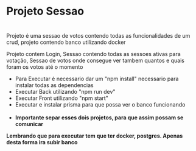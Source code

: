 # Projeto Sessao
#

Projeto é uma sessao de votos contendo todas as funcionalidades de um crud, projeto contendo banco utilizando docker

Projeto contem Login, Sessao contendo todas as sessoes ativas para votação, Sessao de votos onde consegue ver tambem quantos e quais foram os votos até o momento

- Para Executar é necessario dar um "npm install" necessario para instalar todas as dependencias
- Executar Back utilizando "npm run dev"
- Executar Front utilizando "npm start"
- Executar e instalar prisma para que possa ver o banco funcionando
<br><br>
- <b>Importante separ esses dois projetos, para que assim possam se comunicar</b>

<b>Lembrando que para executar tem que ter docker, postgres. Apenas desta forma ira subir banco</b>
